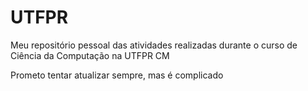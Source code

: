 # UTFPR
Meu repositório pessoal das atividades realizadas durante o curso de Ciência da Computação na UTFPR CM

Prometo tentar atualizar sempre, mas é complicado
